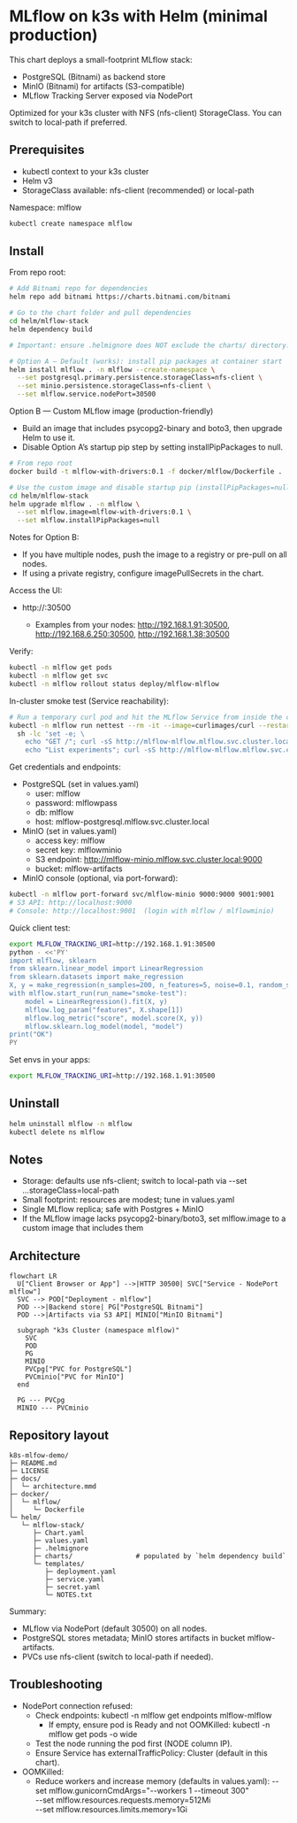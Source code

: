# MLflow on k3s with Helm (minimal production)

This chart deploys a small-footprint MLflow stack:
- PostgreSQL (Bitnami) as backend store
- MinIO (Bitnami) for artifacts (S3-compatible)
- MLflow Tracking Server exposed via NodePort

Optimized for your k3s cluster with NFS (nfs-client) StorageClass. You can switch to local-path if preferred.

## Prerequisites

- kubectl context to your k3s cluster
- Helm v3
- StorageClass available: nfs-client (recommended) or local-path

Namespace: mlflow

```sh
kubectl create namespace mlflow
```

## Install

From repo root:

```sh
# Add Bitnami repo for dependencies
helm repo add bitnami https://charts.bitnami.com/bitnami

# Go to the chart folder and pull dependencies
cd helm/mlflow-stack
helm dependency build

# Important: ensure .helmignore does NOT exclude the charts/ directory.

# Option A — Default (works): install pip packages at container start
helm install mlflow . -n mlflow --create-namespace \
  --set postgresql.primary.persistence.storageClass=nfs-client \
  --set minio.persistence.storageClass=nfs-client \
  --set mlflow.service.nodePort=30500
```

Option B — Custom MLflow image (production-friendly)
- Build an image that includes psycopg2-binary and boto3, then upgrade Helm to use it.
- Disable Option A’s startup pip step by setting installPipPackages to null.

```sh
# From repo root
docker build -t mlflow-with-drivers:0.1 -f docker/mlflow/Dockerfile .

# Use the custom image and disable startup pip (installPipPackages=null)
cd helm/mlflow-stack
helm upgrade mlflow . -n mlflow \
  --set mlflow.image=mlflow-with-drivers:0.1 \
  --set mlflow.installPipPackages=null
```

Notes for Option B:
- If you have multiple nodes, push the image to a registry or pre-pull on all nodes.
- If using a private registry, configure imagePullSecrets in the chart.

Access the UI:
- http://<any-node-ip>:30500
  - Examples from your nodes: http://192.168.1.91:30500, http://192.168.6.250:30500, http://192.168.1.38:30500

Verify:

```sh
kubectl -n mlflow get pods
kubectl -n mlflow get svc
kubectl -n mlflow rollout status deploy/mlflow-mlflow
```

In-cluster smoke test (Service reachability):

```sh
# Run a temporary curl pod and hit the MLflow Service from inside the cluster
kubectl -n mlflow run nettest --rm -it --image=curlimages/curl --restart=Never -- \
  sh -lc 'set -e; \
    echo "GET /"; curl -sS http://mlflow-mlflow.mlflow.svc.cluster.local:5000/ >/dev/null && echo "OK"; \
    echo "List experiments"; curl -sS http://mlflow-mlflow.mlflow.svc.cluster.local:5000/api/2.0/mlflow/experiments/list'
```

Get credentials and endpoints:

- PostgreSQL (set in values.yaml)
  - user: mlflow
  - password: mlflowpass
  - db: mlflow
  - host: mlflow-postgresql.mlflow.svc.cluster.local
- MinIO (set in values.yaml)
  - access key: mlflow
  - secret key: mlflowminio
  - S3 endpoint: http://mlflow-minio.mlflow.svc.cluster.local:9000
  - bucket: mlflow-artifacts
- MinIO console (optional, via port-forward):
```sh
kubectl -n mlflow port-forward svc/mlflow-minio 9000:9000 9001:9001
# S3 API: http://localhost:9000
# Console: http://localhost:9001  (login with mlflow / mlflowminio)
```

Quick client test:

```sh
export MLFLOW_TRACKING_URI=http://192.168.1.91:30500
python - <<'PY'
import mlflow, sklearn
from sklearn.linear_model import LinearRegression
from sklearn.datasets import make_regression
X, y = make_regression(n_samples=200, n_features=5, noise=0.1, random_state=42)
with mlflow.start_run(run_name="smoke-test"):
    model = LinearRegression().fit(X, y)
    mlflow.log_param("features", X.shape[1])
    mlflow.log_metric("score", model.score(X, y))
    mlflow.sklearn.log_model(model, "model")
print("OK")
PY
```

Set envs in your apps:

```sh
export MLFLOW_TRACKING_URI=http://192.168.1.91:30500
```

## Uninstall

```sh
helm uninstall mlflow -n mlflow
kubectl delete ns mlflow
```

## Notes

- Storage: defaults use nfs-client; switch to local-path via --set ...storageClass=local-path
- Small footprint: resources are modest; tune in values.yaml
- Single MLflow replica; safe with Postgres + MinIO
- If the MLflow image lacks psycopg2-binary/boto3, set mlflow.image to a custom image that includes them

## Architecture

```mermaid
flowchart LR
  U["Client Browser or App"] -->|HTTP 30500| SVC["Service - NodePort mlflow"]
  SVC --> POD["Deployment - mlflow"]
  POD -->|Backend store| PG["PostgreSQL Bitnami"]
  POD -->|Artifacts via S3 API| MINIO["MinIO Bitnami"]

  subgraph "k3s Cluster (namespace mlflow)"
    SVC
    POD
    PG
    MINIO
    PVCpg["PVC for PostgreSQL"]
    PVCminio["PVC for MinIO"]
  end

  PG --- PVCpg
  MINIO --- PVCminio
```

## Repository layout

```
k8s-mlfow-demo/
├─ README.md
├─ LICENSE
├─ docs/
│  └─ architecture.mmd
├─ docker/
│  └─ mlflow/
│     └─ Dockerfile
└─ helm/
   └─ mlflow-stack/
      ├─ Chart.yaml
      ├─ values.yaml
      ├─ .helmignore
      ├─ charts/                # populated by `helm dependency build`
      └─ templates/
         ├─ deployment.yaml
         ├─ service.yaml
         ├─ secret.yaml
         └─ NOTES.txt
```

Summary:
- MLflow via NodePort (default 30500) on all nodes.
- PostgreSQL stores metadata; MinIO stores artifacts in bucket mlflow-artifacts.
- PVCs use nfs-client (switch to local-path if needed).

## Troubleshooting

- NodePort connection refused:
  - Check endpoints: kubectl -n mlflow get endpoints mlflow-mlflow
    - If empty, ensure pod is Ready and not OOMKilled: kubectl -n mlflow get pods -o wide
  - Test the node running the pod first (NODE column IP).
  - Ensure Service has externalTrafficPolicy: Cluster (default in this chart).
- OOMKilled:
  - Reduce workers and increase memory (defaults in values.yaml):
    --set mlflow.gunicornCmdArgs="--workers 1 --timeout 300" \
    --set mlflow.resources.requests.memory=512Mi \
    --set mlflow.resources.limits.memory=1Gi